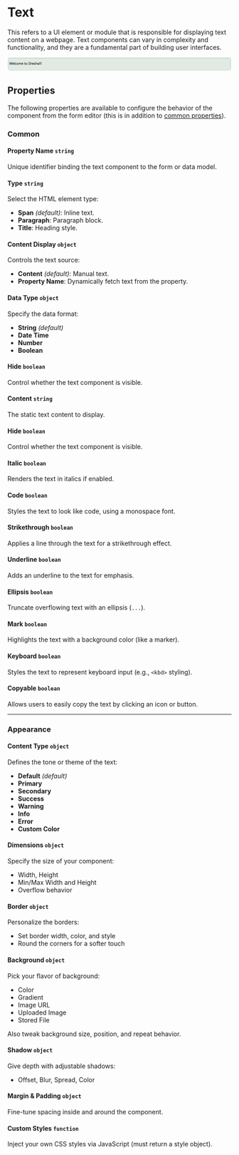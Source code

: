 # Text

This refers to a UI element or module that is responsible for displaying text content on a webpage. Text components can vary in complexity and functionality, and they are a fundamental part of building user interfaces.

![Image](../data-display/images/text1.png)

[//]: # '<iframe width="100%" height="500" src="https://pd-docs-adminportal-test.shesha.dev/shesha/forms-designer/?id=5e5a3a67-c837-43c3-a34d-829a83465b49" title="Text Component" ></iframe>'

## Properties

The following properties are available to configure the behavior of the component from the form editor (this is in addition to [common properties](/docs/front-end-basics/form-components/common-component-properties)).

### Common

#### Property Name `string`

Unique identifier binding the text component to the form or data model.

#### Type `string`

Select the HTML element type:
- **Span** *(default)*: Inline text.
- **Paragraph**: Paragraph block.
- **Title**: Heading style.

#### Content Display `object`

Controls the text source:
- **Content** *(default)*: Manual text.
- **Property Name**: Dynamically fetch text from the property.

#### Data Type `object`

Specify the data format:
- **String** *(default)*
- **Date Time**
- **Number**
- **Boolean**

#### Hide `boolean`

Control whether the text component is visible.

#### Content `string`

The static text content to display.

#### Hide `boolean`
Control whether the text component is visible.

#### Italic `boolean`

Renders the text in italics if enabled.

#### Code `boolean`

Styles the text to look like code, using a monospace font.

#### Strikethrough `boolean`

Applies a line through the text for a strikethrough effect.

#### Underline `boolean`

Adds an underline to the text for emphasis.

#### Ellipsis `boolean`

Truncate overflowing text with an ellipsis (`...`).

#### Mark `boolean`

Highlights the text with a background color (like a marker).

#### Keyboard `boolean`

Styles the text to represent keyboard input (e.g., `<kbd>` styling).

#### Copyable `boolean`

Allows users to easily copy the text by clicking an icon or button.

___

### Appearance

#### Content Type `object`

Defines the tone or theme of the text:
- **Default** *(default)*
- **Primary**
- **Secondary**
- **Success**
- **Warning**
- **Info**
- **Error**
- **Custom Color**

#### **Dimensions** ``object`` 

Specify the size of your component:
- Width, Height
- Min/Max Width and Height
- Overflow behavior

#### **Border** ``object`` 

Personalize the borders:
- Set border width, color, and style
- Round the corners for a softer touch



#### **Background** ``object``

Pick your flavor of background:

- Color
- Gradient
- Image URL
- Uploaded Image
- Stored File

Also tweak background size, position, and repeat behavior.

#### **Shadow** ``object`` 

Give depth with adjustable shadows:

- Offset, Blur, Spread, Color

#### **Margin & Padding** ``object``

Fine-tune spacing inside and around the component.

####  **Custom Styles** ``function``

Inject your own CSS styles via JavaScript (must return a style object).